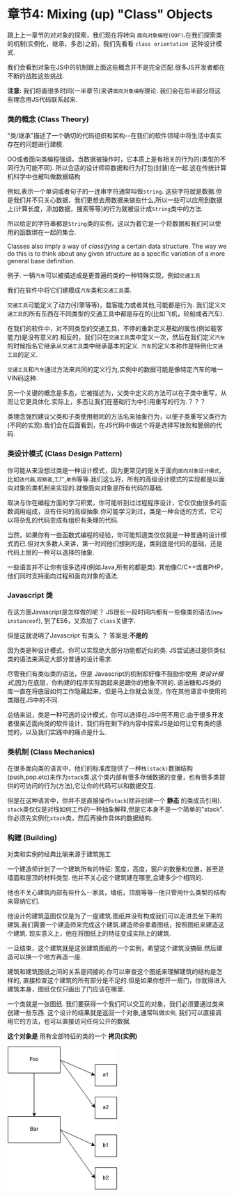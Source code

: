 # 章节4: Mixing (up) "Class" Objects

跟上上一章节的对对象的探索，我们现在将转向 `面向对象编程(OOP)`.在我们探索类的机制(实例化，继承，多态)之前，我们先看看 `class orientation `这种设计模式.

我们会看到对象在JS中的机制跟上面这些概念并不是完全匹配.很多JS开发者都在不断的战胜这些挑战.

**注意:** 我们将画很多时间(一半章节)来讲`面向对象编程`理论. 我们会在后半部分将这些理念用JS代码联系起来.

### 类的概念 (Class Theory)

"类/继承"描述了一个确切的代码组织和架构--在我们的软件领域中将生活中真实存在的问题进行建模.

OO或者面向类编程强调，当数据被操作时，它本质上是有相关的行为的(类型的不同行为可能不同). 所以合适的设计师将数据和行为打包(封装)在一起.这在传统计算机科学中也被叫做数据结构

例如,表示一个单词或者句子的一连串字符通常叫做`string`. 这些字符就是数据.但是我们并不只关心数据，我们更想去用数据来做些什么,所以一些可以应用到数据上(计算长度，添加数据，搜索等等)的行为就被设计成`String`类中的方法.

 所以给定的字符串都是`String`类的实例，这以为着它是一个将数据和我们可以使用的函数绑在一起的集合.

 Classes also imply a way of *classifying* a certain data structure. The way we do this is to think about any given structure as a specific variation of a more general base definition.


 例子. 一辆`汽车`可以被描述成是更普遍的类的一种特殊实现，例如`交通工具`

 我们在软件中将它们建模成`汽车`类和`交通工具`类.

 `交通工具`可能定义了动力(引擎等等)，载客能力或者其他,可能都是行为. 我们定义`交通工具`的所有东西在不同类型的交通工具中都是存在的(比如飞机，轮船或者汽车).

 在我们的软件中，对不同类型的交通工具，不停的重新定义基础的属性(例如载客能力)是没有意义的.相反的，我们只在`交通工具`类中定义一次，然后在我们定义`汽车`的时候指名它继承从`交通工具`类中继承基本的定义. `汽车`的定义本称作是特例化`交通工具`的定义.

 `交通工具`和`汽车`通过方法来共同的定义行为,实例中的数据可能是像特定汽车的唯一VIN码这种.

 另一个关键的概念是多态，它被描述为，父类中定义的方法可以在子类中重写，从而让它更具体化.实际上，多态让我们在基础行为中引用重写的行为.？？？

 类理念强烈建议父类和子类使用相同的方法名来抽象行为，以便子类重写父类行为(不同的实现).我们会在后面看到，在JS代码中做这个将是选择写挫败和脆弱的代码.


### 类设计模式 (Class Design Pattern)
你可能从来没想过类是一种设计模式，因为更常见的是关于面向`面向对象设计模式`,比如`迭代器`,`观察者`,`工厂`,`单例`等等.我们这么将，所有的高级设计模式的实现都是以面向对象的类机制来实现的.就像面向对象是所有代码的基础.

取决与你在编程方面的学习积累，你可能听到过过程程序设计，它仅仅由很多的函数调用组成，没有任何的高级抽象.你可能学习到过，类是一种合适的方式，它可以将杂乱的代码变成有组织有条理的代码.

当然，如果你有一些函数式编程的经验，你可能知道类仅仅就是一种普通的设计模式而已.但对大多数人来讲，第一时间他们想到的是，类到底是代码的基础，还是代码上层的一种可以选择的抽象.

一些语言并不让你有很多选择(例如Java,所有的都是类). 其他像C/C++或者PHP，他们同时支持面向过程和面向对象的语法.

### Javascript 类
在这方面Javascript是怎样做的呢？ JS很长一段时间内都有一些像类的语法(`new` `instanceof`), 到了ES6，又添加了 `class`关键字.

但是这就说明了Javascript 有类么 ？  答案是:**不是的**

因为类是种设计模式，你可以实现绝大部分功能都近似的类. JS尝试通过提供类似类的语法来满足大部分普通的设计需求.

尽管我们有类似类的语法，但是 Javascript的机制却好像不鼓励你使用 *类设计模式*,因为在底层，你构建的程序实际跑起来是跟你的想象不同的. 语法糖和JS类的库一直在将底层如何工作隐藏起来，但是马上你就会发现，你在其他语言中使用的类跟在JS中的不同.

总结来说，类是一种可选的设计模式，你可以选择在JS中用不用它.由于很多开发者很亲近面向类的软件设计，我们将在剩下的内容中探索JS是如何让它有类的感觉的，以及我们实践中的痛点是什么.

### 类机制 (Class Mechanics)
在很多面向类的语言中，他们的标准库提供了一种`栈(stack)`数据结构(push,pop.etc)来作为`stack`类.这个类内部有很多存储数据的变量，也有很多类提供的可访问的行为(方法),它让你的代码可以和数据交互.

但是在这种语言中，你并不是直接操作`stack`(除非创建一个 **静态** 的类成员引用). `stack`类仅仅是对栈如何工作的一种抽象解释,但是它本身不是一个简单的"stack". 你必须先实例化`stack`类，然后再操作具体的数据结构.

### 构建 (Building)
对类和实例的经典比喻来源于建筑施工

一个建造师计划了一个建筑所有的特征: 宽度，高度，窗户的数量和位置，甚至是墙面和屋顶的材料类型. 他并不关心这个建筑建在哪里,会建多少个相同的.

他也不关心建筑内部有些什么--家具，墙纸，顶扇等等--他只管用什么类型的结构来容纳它们.

他设计的建筑蓝图仅仅是为了一座建筑.图纸并没有构成我们可以走进去坐下来的建筑.我们需要一个建造师来完成这个建筑.建造师会拿着图纸，按照图纸来建造这个建筑. 现实意义上，他在将图纸上的特征变成实际上的建筑.

一旦结束，这个建筑就是这张建筑图纸的一个实例，希望这个建筑没搞砸.然后建造可以换一个地方再造一座.

建筑和建筑图纸之间的关系是间接的.你可以审查这个图纸来理解建筑的结构是怎样的, 直接检查这个建筑的所有部分是不足的.但是如果你想开一扇门，你就得进入建筑本身，图纸仅仅只画出了门应该在哪里.

一个类就是一张图纸. 我们要获得一个我们可以交互的对象，我们必须要通过类来创建一些东西. 这个设计的结果就是返回一个对象,通常叫做`实例`, 我们可以直接调用它的方法，也可以直接访问任何公开的数据.

**这个对象是** 用有全部特征的类的一个 **拷贝(实例)**

<img src="fig1.png">
